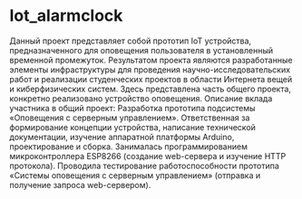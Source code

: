 # Iot_alarmclock
Данный проект представляет собой прототип IoT устройства, предназначенного для оповещения пользователя в установленный временной промежуток.
Результатом проекта являются разработанные элементы инфраструктуры для проведения научно-исследовательских работ и реализации студенческих проектов 
в области Интернета вещей и киберфизических систем.
Здесь представлена часть общего проекта, конкретно реализовано устройство оповещения.
Описание вклада участника в общий проект:
Разработка прототипа подсистемы «Оповещения с серверным управлением». Ответственная за формирование концепции устройства, написание технической документации, 
изучение аппаратной платформы Arduino, проектирование и сборка. Занималась программированием микроконтроллера ESP8266 (создание web-сервера и изучение HTTP протокола). 
Проводила тестирование работоспособности прототипа «Системы оповещения с серверным управлением» (отправка и получение запроса web-сервером). 

